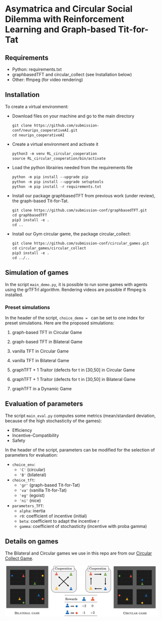 # Asymatrica and Circular Social Dilemma with Reinforcement Learning and Graph-based Tit-for-Tat

## Requirements
- Python: requirements.txt
- graphbasedTFT and circular_collect (see Installation below)
- Other: ffmpeg (for video rendering)

## Installation

To create a virtual environment:

* Download files on your machine and go to the main directory
  ```
  git clone https://github.com/submission-conf/neurips_cooperativeAI.git
  cd neurips_cooperativeAI
  ```

* Create a virtual environment and activate it
  ```
  python3 -m venv RL_circular_cooperation
  source RL_circular_cooperation/bin/activate
  ```

* Load the python librairies needed from the requirements file
  ```
  python -m pip install --upgrade pip
  python -m pip install --upgrade setuptools
  python -m pip install -r requirements.txt
  ```


* Install our package graphbasedTFT from previous work (under review), the graph-based Tit-for-Tat. 
  ```
  git clone https://github.com/submission-conf/graphbasedTFT.git
  cd graphbasedTFT
  pip3 install -e .
  cd ..
  ```

* Install our Gym circular game, the package circular_collect:
  ```
  git clone https://github.com/submission-conf/circular_games.git
  cd circular_games/circular_collect
  pip3 install -e .
  cd ../..
  ```


## Simulation of games
In the script `main_demo.py`, it is possible to run some games with agents using the grTFTrl algorithm.
Rendering videos are possible if ffmpeg is installed.

### Preset simulations
In the header of the script, `choice_demo = ` can be set to one index for preset simulations.
Here are the proposed simulations: 
1. graph-based TFT in Circular Game


3. graph-based TFT in Bilateral Game 
4. vanilla TFT in Circular Game   
5. vanilla TFT in Bilateral Game
6. graphTFT + 1 Traitor (defects for t in [30,50] in Circular Game   
7. graphTFT + 1 Traitor (defects for t in [30,50] in Bilateral Game
8. graphTFT in a Dynamic Game 

## Evaluation of parameters
The script `main_eval.py` computes some metrics (mean/standard deviation, because of the high stochasticity of the games):
- Efficiency
- Incentive-Compatibility
- Safety


In the header of the script, parameters can be modified for the selection of parameters for evaluation:
* `choice_env`:
    - `'C'` (circular)
    - `'B'` (bilateral)
* `choice_tft`:
    - `'gr'` (graph-based Tit-for-Tat)
    - `'va'` (vanilla Tit-for-Tat)
    - `'eg'` (egoist)
    - `'ni'` (nice)
* `parameters_TFT`:
    - `alpha`: inertia
    - `r0`: coefficient of incentive (initial)
    - `beta`: coefficient to adapt the incentive r
    - `gamma`: coefficient of stochasticity (incentive with proba gamma)



## Details on games
The Bilateral and Circular games we use in this repo are from our [Circular Collect Game](https://github.com/submission-conf/circular_games).

![collect games](games_collect.png)

